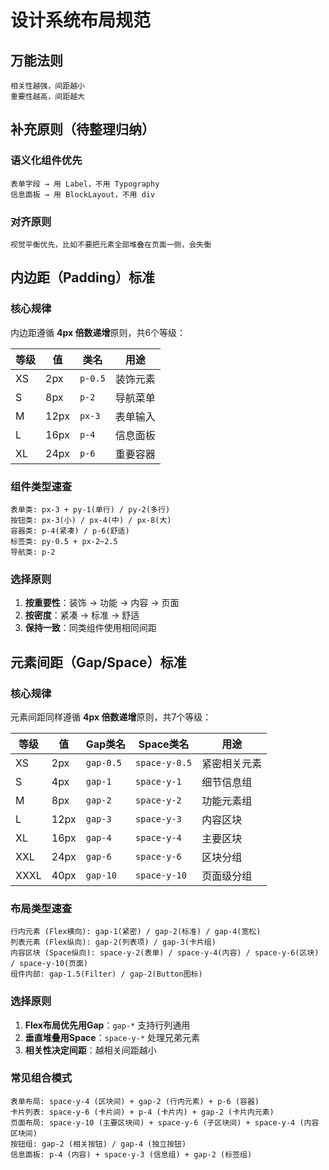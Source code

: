 # 设计系统布局规范

## 万能法则
```
相关性越强，间距越小
重要性越高，间距越大
```

## 补充原则（待整理归纳）

### 语义化组件优先
```
表单字段 → 用 Label，不用 Typography
信息面板 → 用 BlockLayout，不用 div
```

### 对齐原则
```
视觉平衡优先，比如不要把元素全部堆叠在页面一侧，会失衡
```

## 内边距（Padding）标准

### 核心规律

内边距遵循 **4px 倍数递增**原则，共6个等级：

| 等级 | 值 | 类名 | 用途 |
|------|---|------|------|
| XS | 2px | `p-0.5` | 装饰元素 |
| S | 8px | `p-2` | 导航菜单 |
| M | 12px | `px-3` | 表单输入 |
| L | 16px | `p-4` | 信息面板 |
| XL | 24px | `p-6` | 重要容器 |

### 组件类型速查

```
表单类: px-3 + py-1(单行) / py-2(多行)
按钮类: px-3(小) / px-4(中) / px-8(大)
容器类: p-4(紧凑) / p-6(舒适)
标签类: py-0.5 + px-2~2.5
导航类: p-2
```

### 选择原则

1. **按重要性**：装饰 → 功能 → 内容 → 页面
2. **按密度**：紧凑 → 标准 → 舒适
3. **保持一致**：同类组件使用相同间距

## 元素间距（Gap/Space）标准

### 核心规律

元素间距同样遵循 **4px 倍数递增**原则，共7个等级：

| 等级 | 值 | Gap类名 | Space类名 | 用途 |
|------|---|---------|-----------|------|
| XS | 2px | `gap-0.5` | `space-y-0.5` | 紧密相关元素 |
| S | 4px | `gap-1` | `space-y-1` | 细节信息组 |
| M | 8px | `gap-2` | `space-y-2` | 功能元素组 |
| L | 12px | `gap-3` | `space-y-3` | 内容区块 |
| XL | 16px | `gap-4` | `space-y-4` | 主要区块 |
| XXL | 24px | `gap-6` | `space-y-6` | 区块分组 |
| XXXL | 40px | `gap-10` | `space-y-10` | 页面级分组 |

### 布局类型速查

```
行内元素 (Flex横向): gap-1(紧密) / gap-2(标准) / gap-4(宽松)
列表元素 (Flex纵向): gap-2(列表项) / gap-3(卡片组)
内容区块 (Space纵向): space-y-2(表单) / space-y-4(内容) / space-y-6(区块) / space-y-10(页面)
组件内部: gap-1.5(Filter) / gap-2(Button图标)
```

### 选择原则

1. **Flex布局优先用Gap**：`gap-*` 支持行列通用
2. **垂直堆叠用Space**：`space-y-*` 处理兄弟元素
3. **相关性决定间距**：越相关间距越小

### 常见组合模式

```
表单布局: space-y-4 (区块间) + gap-2 (行内元素) + p-6 (容器)
卡片列表: space-y-6 (卡片间) + p-4 (卡片内) + gap-2 (卡片内元素)
页面布局: space-y-10 (主要区块间) + space-y-6 (子区块间) + space-y-4 (内容区块间)
按钮组: gap-2 (相关按钮) / gap-4 (独立按钮)
信息面板: p-4 (内容) + space-y-3 (信息组) + gap-2 (标签组)
``` 